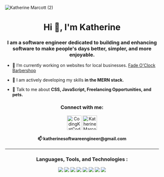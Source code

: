 ![Katherine Marcott (2)](https://user-images.githubusercontent.com/96846178/174891884-3d1d01b3-7c6f-4815-bb65-de1f49e4326f.png)


<h1 align="center">Hi 👋, I'm Katherine</h1>
<h3 align="center">I am a software engineer dedicated to building and enhancing software to make people's days better, simpler, and more enjoyable.</h3>

- 🔭 I’m currently working on websites for local businesses. [Fade O'Clock Barbershop](https://fadeoclock.netlify.app/)

- 🌱 I am actively developing my skills **in the MERN stack.**

- 💬 Talk to me about **CSS, JavaScript, Freelancing Opportunities, and pets.**

<h3 align="center"> Connect with me: </h3> 
<p align="center">
<a href="https://twitter.com/CodingKatCodes" target="blank"><img align="center" src="https://i.imgur.com/s9n8Ta7.gif" alt="CodingKatCodes" height="47" width="47" /></a>
<a href="https://www.linkedin.com/in/katherinemarcott/" target="blank"><img align="center" src="https://i.imgur.com/vaCEbOT.gif" alt="Katherine Marcott" height="47" width="47" /></a>
<h4 align="center">📫 katherinesoftwareengineer@gmail.com</h4>
</p>
<hr>
<p align="left">
</p>

<h3 align="center">Languages, Tools, and Technologies :</h3>
<p align="center">
    <img src="https://img.shields.io/static/v1?label=|&message=HTML5&color=23555f&style=plastic&logo=html5"/>
    <img src="https://img.shields.io/static/v1?label=|&message=CSS3&color=285f65&style=plastic&logo=css3"/>
    <img src="https://img.shields.io/static/v1?label=|&message=BOOTSTRAP&color=316c5e&style=plastic&logo=bootstrap"/>
    <img src="https://img.shields.io/static/v1?label=|&message=JAVASCRIPT&color=3c7f5d&style=plastic&logo=javascript"/>
    <img src="https://img.shields.io/static/v1?label=|&message=REACT.JS&color=4a935c&style=plastic&logo=react"/>
    <img src="https://img.shields.io/static/v1?label=|&message=MONGO-DB&color=cdd148&style=plastic&logo=mongodb"/>
    <img src="https://img.shields.io/static/v1?label=|&message=EXPRESS&color=bbb111&style=plastic&logo=express"/>
    <img src="https://img.shields.io/static/v1?label=|&message=GIT&color=cbb148&style=plastic&logo=git"/>
</p>
